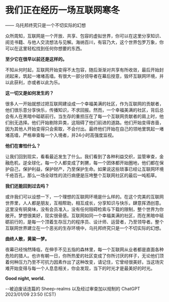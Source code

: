 # 我们正在经历一场互联网寒冬

—— 乌托邦终究只是一个不切实际的幻想

众所周知，互联网是一个开放、共享、包容的虚拟世界，你可以在这里分享知识、阅览书籍、与他人交流想法与见解。海纳百川，有容乃大，这个世界包罗万象，你可以在这里轻松找到任何你想要的东西。

**至少它在很早以前还是这样的。**

不知从何时起，互联网开始变得不太包容，随后渐渐对共享有所收敛，最后开始封闭起来，筑起一堵堵高墙。有很大一部分领导者在幕后授意，毁坏互联网环境，并以此获利，亦或者以此为乐。

**这一切又是如何发生的？**

很多人一开始就想过把互联网建设成一个幸福美满的社区，作为互联网的贡献者，他们很乐意分享快乐，传播知识，不求回报。然而，一个幸福美满的社区，背后总会有人在黑暗中砥砺前行。当生存的重担压在了每一个互联网贡献者的肩上时，他们别无选择。他们开始剔除异类，这阻碍了他们前进的道路。他们开始变得吝啬，因为其他人开始变得只会索取，不会付出。最终他们开始在自己的领地里筑起一堵堵高墙，严格审查每一个入境者，并24小时高强度监视。

**他们在害怕什么？**

让我们回到现实，看看最近发生了什么。我们看到了各种利益交织，监管审查，金融危机，逆全球化，每一个人都变成了刺猬，每一个团体都开始圈地，他们都在保护自己，保护利益，保护财产，乃至保护生命。如果说这些琐事已经让互联网环境千疮百孔，那么一场全球性的流行病便是压垮整个互联网社区的最后一吨稻草。

**我们还能回到过去吗？**

或许我们可以设想一下，一个理想的互联网环境是什么样的。在这个完美的互联网世界里，人人都是朋友，互相帮助，相互成长，分享知识与快乐，肆意挥洒创意。这里没有铜臭味，没有会员准入，没有任何阻碍检索与下载的限制，整个世界为你敞开。梦想很美好，现实很骨感。互联网如同一个幸福美满的社区，而在黑暗中砥砺前行的，是每一个顶着生存压力的程序员、设计师、运营者，乃至领导者。整个互联网世界建立在一个恶劣的生存环境中，乌托邦终究只是一个不切实际的幻想。

**曲终人散，黄粱一梦。**

夜幕已经悄然降临，在伸手不见五指的森林里，每一个互联网从业者都是直面各种危险的猎人。也许有朝一日，你所热爱的社区变成了你所讨厌的样子，无论他们顶着何种压力乃至不可抗力因素作出了这种改变，请记住，它曾经很美好。当这场灾难开始变得与每一个人息息相关，你会发现，当下的时光才是最美好的时光。

**Good night, world.**

--被迫废话连篇的 Sheep-realms 以及经过审查加以规制的 ChatGPT 2023/01/09 23:50 (CST)
